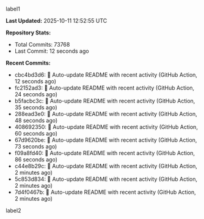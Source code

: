 
label1 
<!-- ACTIVITY_START -->
**Last Updated:** 2025-10-11 12:52:55 UTC

**Repository Stats:**
- Total Commits: 73768
- Last Commit: 12 seconds ago

**Recent Commits:**
- cbc4bd3d6: 🤖 Auto-update README with recent activity (GitHub Action, 12 seconds ago)
- fc2152ad3: 🤖 Auto-update README with recent activity (GitHub Action, 24 seconds ago)
- b5facbc3c: 🤖 Auto-update README with recent activity (GitHub Action, 35 seconds ago)
- 288ead3e0: 🤖 Auto-update README with recent activity (GitHub Action, 48 seconds ago)
- 408692350: 🤖 Auto-update README with recent activity (GitHub Action, 60 seconds ago)
- 67d9620be: 🤖 Auto-update README with recent activity (GitHub Action, 73 seconds ago)
- f09a8fd40: 🤖 Auto-update README with recent activity (GitHub Action, 86 seconds ago)
- c44e8b29c: 🤖 Auto-update README with recent activity (GitHub Action, 2 minutes ago)
- 5c853d834: 🤖 Auto-update README with recent activity (GitHub Action, 2 minutes ago)
- 7d4f0467b: 🤖 Auto-update README with recent activity (GitHub Action, 2 minutes ago)
<!-- ACTIVITY_END -->

label2
